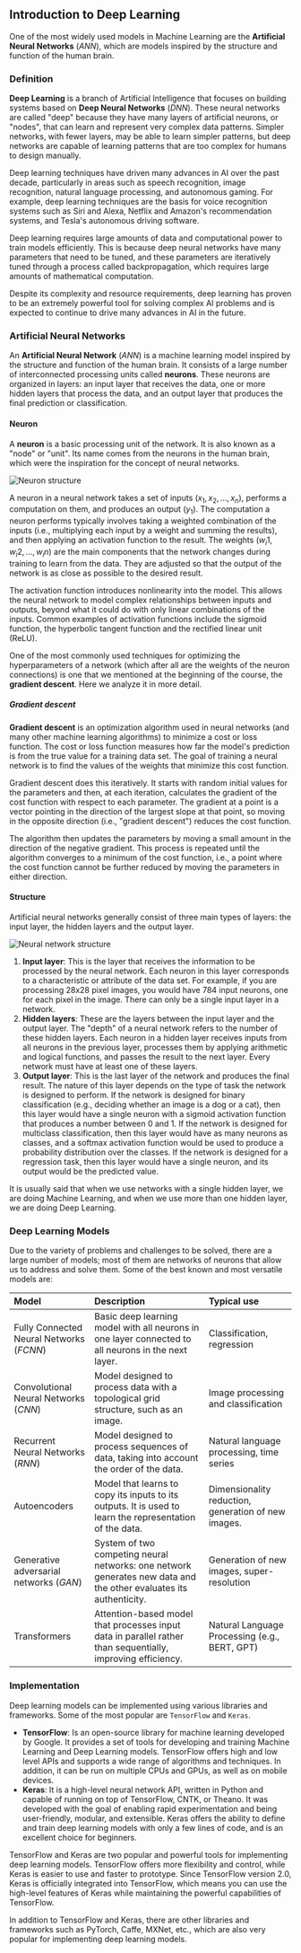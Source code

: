 ## Introduction to Deep Learning

One of the most widely used models in Machine Learning are the **Artificial Neural Networks** (*ANN*), which are models inspired by the structure and function of the human brain. 

### Definition

**Deep Learning** is a branch of Artificial Intelligence that focuses on building systems based on **Deep Neural Networks** (*DNN*). These neural networks are called "deep" because they have many layers of artificial neurons, or "nodes", that can learn and represent very complex data patterns. Simpler networks, with fewer layers, may be able to learn simpler patterns, but deep networks are capable of learning patterns that are too complex for humans to design manually.

Deep learning techniques have driven many advances in AI over the past decade, particularly in areas such as speech recognition, image recognition, natural language processing, and autonomous gaming. For example, deep learning techniques are the basis for voice recognition systems such as Siri and Alexa, Netflix and Amazon's recommendation systems, and Tesla's autonomous driving software.

Deep learning requires large amounts of data and computational power to train models efficiently. This is because deep neural networks have many parameters that need to be tuned, and these parameters are iteratively tuned through a process called backpropagation, which requires large amounts of mathematical computation.

Despite its complexity and resource requirements, deep learning has proven to be an extremely powerful tool for solving complex AI problems and is expected to continue to drive many advances in AI in the future.

### Artificial Neural Networks

An **Artificial Neural Network** (*ANN*) is a machine learning model inspired by the structure and function of the human brain. It consists of a large number of interconnected processing units called **neurons**. These neurons are organized in layers: an input layer that receives the data, one or more hidden layers that process the data, and an output layer that produces the final prediction or classification.

#### Neuron

A **neuron** is a basic processing unit of the network. It is also known as a "node" or "unit". Its name comes from the neurons in the human brain, which were the inspiration for the concept of neural networks.

![Neuron structure](https://github.com/4GeeksAcademy/machine-learning-content/blob/master/assets/neuron-structure.PNG?raw=true)

A neuron in a neural network takes a set of inputs ($x_1, x_2, ..., x_n$), performs a computation on them, and produces an output ($y_1$). The computation a neuron performs typically involves taking a weighted combination of the inputs (i.e., multiplying each input by a weight and summing the results), and then applying an activation function to the result. The weights ($w_i1, w_i2, ..., w_in$) are the main components that the network changes during training to learn from the data. They are adjusted so that the output of the network is as close as possible to the desired result.

The activation function introduces nonlinearity into the model. This allows the neural network to model complex relationships between inputs and outputs, beyond what it could do with only linear combinations of the inputs. Common examples of activation functions include the sigmoid function, the hyperbolic tangent function and the rectified linear unit (ReLU).

One of the most commonly used techniques for optimizing the hyperparameters of a network (which after all are the weights of the neuron connections) is one that we mentioned at the beginning of the course, the **gradient descent**. Here we analyze it in more detail.

##### Gradient descent

**Gradient descent** is an optimization algorithm used in neural networks (and many other machine learning algorithms) to minimize a cost or loss function. The cost or loss function measures how far the model's prediction is from the true value for a training data set. The goal of training a neural network is to find the values of the weights that minimize this cost function.

Gradient descent does this iteratively. It starts with random initial values for the parameters and then, at each iteration, calculates the gradient of the cost function with respect to each parameter. The gradient at a point is a vector pointing in the direction of the largest slope at that point, so moving in the opposite direction (i.e., "gradient descent") reduces the cost function. 

The algorithm then updates the parameters by moving a small amount in the direction of the negative gradient. This process is repeated until the algorithm converges to a minimum of the cost function, i.e., a point where the cost function cannot be further reduced by moving the parameters in either direction.

#### Structure

Artificial neural networks generally consist of three main types of layers: the input layer, the hidden layers and the output layer.

![Neural network structure](https://github.com/4GeeksAcademy/machine-learning-content/blob/master/assets/neural-network-structure.PNG?raw=true)

1. **Input layer**: This is the layer that receives the information to be processed by the neural network. Each neuron in this layer corresponds to a characteristic or attribute of the data set. For example, if you are processing 28x28 pixel images, you would have 784 input neurons, one for each pixel in the image. There can only be a single input layer in a network.
2. **Hidden layers**: These are the layers between the input layer and the output layer. The "depth" of a neural network refers to the number of these hidden layers. Each neuron in a hidden layer receives inputs from all neurons in the previous layer, processes them by applying arithmetic and logical functions, and passes the result to the next layer. Every network must have at least one of these layers.
3. **Output layer**: This is the last layer of the network and produces the final result. The nature of this layer depends on the type of task the network is designed to perform. If the network is designed for binary classification (e.g., deciding whether an image is a dog or a cat), then this layer would have a single neuron with a sigmoid activation function that produces a number between 0 and 1. If the network is designed for multiclass classification, then this layer would have as many neurons as classes, and a softmax activation function would be used to produce a probability distribution over the classes. If the network is designed for a regression task, then this layer would have a single neuron, and its output would be the predicted value.

It is usually said that when we use networks with a single hidden layer, we are doing Machine Learning, and when we use more than one hidden layer, we are doing Deep Learning.

### Deep Learning Models

Due to the variety of problems and challenges to be solved, there are a large number of models; most of them are networks of neurons that allow us to address and solve them. Some of the best known and most versatile models are:

| Model | Description | Typical use |
|:------|:------------|:------------|
| Fully Connected Neural Networks (*FCNN*) | Basic deep learning model with all neurons in one layer connected to all neurons in the next layer. | Classification, regression |
| Convolutional Neural Networks (*CNN*) | Model designed to process data with a topological grid structure, such as an image. | Image processing and classification |
| Recurrent Neural Networks (*RNN*) | Model designed to process sequences of data, taking into account the order of the data. | Natural language processing, time series | 
| Autoencoders | Model that learns to copy its inputs to its outputs. It is used to learn the representation of the data. | Dimensionality reduction, generation of new images. |
| Generative adversarial networks (*GAN*) | System of two competing neural networks: one network generates new data and the other evaluates its authenticity. | Generation of new images, super-resolution |
| Transformers | Attention-based model that processes input data in parallel rather than sequentially, improving efficiency. | Natural Language Processing (e.g., BERT, GPT) |

### Implementation

Deep learning models can be implemented using various libraries and frameworks. Some of the most popular are `TensorFlow` and `Keras`.

- **TensorFlow**: Is an open-source library for machine learning developed by Google. It provides a set of tools for developing and training Machine Learning and Deep Learning models. TensorFlow offers high and low level APIs and supports a wide range of algorithms and techniques. In addition, it can be run on multiple CPUs and GPUs, as well as on mobile devices.
- **Keras**: It is a high-level neural network API, written in Python and capable of running on top of TensorFlow, CNTK, or Theano. It was developed with the goal of enabling rapid experimentation and being user-friendly, modular, and extensible. Keras offers the ability to define and train deep learning models with only a few lines of code, and is an excellent choice for beginners.

TensorFlow and Keras are two popular and powerful tools for implementing deep learning models. TensorFlow offers more flexibility and control, while Keras is easier to use and faster to prototype. Since TensorFlow version 2.0, Keras is officially integrated into TensorFlow, which means you can use the high-level features of Keras while maintaining the powerful capabilities of TensorFlow.

In addition to TensorFlow and Keras, there are other libraries and frameworks such as PyTorch, Caffe, MXNet, etc., which are also very popular for implementing deep learning models.
